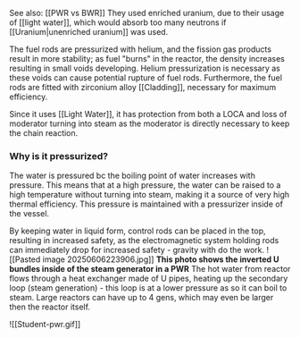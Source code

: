 See also: [[PWR vs BWR]]
They used enriched uranium, due to their usage of [[light water]], which would absorb too many neutrons if [[Uranium|unenriched uranium]] was used. 

The fuel rods are pressurized with helium, and the fission gas products result in more stability; as fuel "burns" in the reactor, the density increases resulting in small voids developing. Helium pressurization is necessary as these voids can cause potential rupture of fuel rods. Furthermore, the fuel rods are fitted with zirconium alloy [[Cladding]], necessary for maximum efficiency. 

Since it uses [[Light Water]], it has protection from both a LOCA and loss of moderator turning into steam as the moderator is directly necessary to keep the chain reaction.

### Why is it pressurized?
The water is pressured bc the boiling point of water increases with pressure. This means that at a high pressure, the water can be raised to a high temperature without turning into steam, making it a source of very high thermal efficiency. This pressure is maintained with a pressurizer inside of the vessel. 

By keeping water in liquid form, control rods can be placed in the top, resulting in increased safety, as the electromagnetic system holding rods can immediately drop for increased safety - gravity with do the work.
![[Pasted image 20250606223906.jpg]]
**This photo shows the inverted U bundles inside of the steam generator in a PWR**
The hot water from reactor flows through a heat exchanger made of U pipes, heating up the secondary loop (steam generation) - this loop is at a lower pressure as so it can boil to steam. Large reactors can have up to 4 gens, which may even be larger then the reactor itself.

![[Student-pwr.gif]]